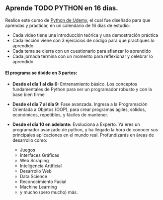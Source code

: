 ## **Aprende TODO PYTHON en 16 días.**

Realice este curso de [Python de Udemy](https://www.udemy.com/course/python-total/), el cual fue diseñado para que aprendas y practicar, en un calendario de 16 días de estudio:

- Cada video tiene una introducción teórica y una demostración práctica
- Cada lección viene con 3 ejercicios de código para que practiques lo aprendido
- Cada tema se cierra con un cuestionario para afianzar lo aprendido
- Cada jornada termina con un momento para reflexionar y celebrar lo aprendido

#### **El programa se divide en 3 partes:**

- **Desde el día 1 al día 6:** Entrenamiento básico. Los conceptos fundamentales de Python para ser un programador robusto y con la base bien firme

- **Desde el día 7 al día 9:** Fase avanzada. Ingresa a la Programación Orientada a Objetos (OOP), para crear programas ágiles, sólidos, económicos, repetibles, y fáciles de mantener.

- **Desde el día 10 en adelante:** Evoluciona a Experto. Ya eres un programador avanzado de python, y ha llegado la hora de conocer sus principales aplicaciones en el mundo real. Profundizarás en áreas de desarrollo como:

    - Juegos
    - Interfaces Gráficas
    - Web Scraping
    - Inteligencia Artificial
    - Desarrollo Web
    - Data Science
    - Reconocimiento Facial
    - Machine Learning
    - y mucho (pero mucho) más.